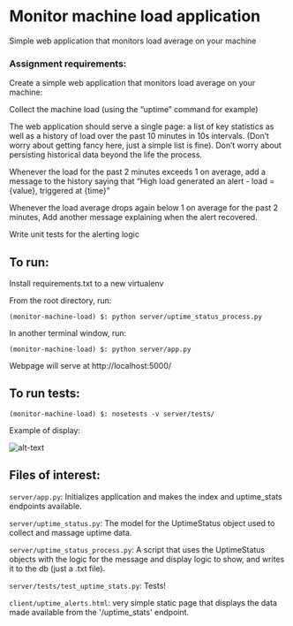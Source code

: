 # Monitor machine load application

Simple web application that monitors load average on your machine

### Assignment requirements:

Create a simple web application that monitors load average on your machine:

Collect the machine load (using the “uptime” command for example)

The web application should serve a single page: a list of key statistics as well as a history of load over the past 10 minutes in 10s intervals. (Don’t worry about getting fancy here, just a simple list is fine). Don’t worry about persisting historical data beyond the life the process.

Whenever the load for the past 2 minutes exceeds 1 on average, add a message to the history saying that “High load generated an alert - load = {value}, triggered at {time}”

Whenever the load average drops again below 1 on average for the past 2 minutes, Add another message explaining when the alert recovered.

Write unit tests for the alerting logic


## To run:

Install requirements.txt to a new virtualenv

From the root directory, run:

```(monitor-machine-load) $: python server/uptime_status_process.py```

In another terminal window, run:

```(monitor-machine-load) $: python server/app.py```

Webpage will serve at http://localhost:5000/

## To run tests:

```(monitor-machine-load) $: nosetests -v server/tests/```


Example of display:

![alt-text](https://d2ppvlu71ri8gs.cloudfront.net/items/1g3C1Y453r0S0R1X3f12/Screen%20Recording%202017-05-15%20at%2008.53%20PM.gif?v=268961e3 "Example of Monitor Machine Load webpage")

## Files of interest:
`server/app.py`: Initializes application and makes the index and uptime_stats endpoints available.

`server/uptime_status.py`: The model for the UptimeStatus object used to collect and massage uptime data.

`server/uptime_status_process.py`: A script that uses the UptimeStatus objects with the logic for the message and display logic to show, and writes it to the db (just a .txt file).

`server/tests/test_uptime_stats.py`: Tests!

`client/uptime_alerts.html`: very simple static page that displays the data made available from the '/uptime_stats' endpoint.

